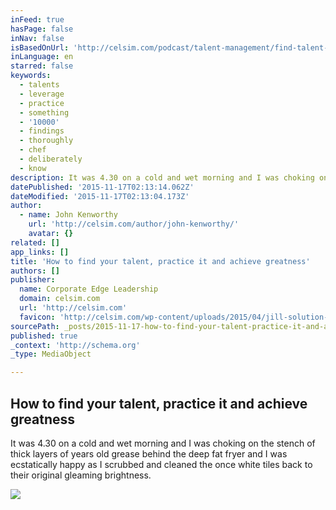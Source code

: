 ```yaml
---
inFeed: true
hasPage: false
inNav: false
isBasedOnUrl: 'http://celsim.com/podcast/talent-management/find-talent-practice-achieve-greatness/'
inLanguage: en
starred: false
keywords:
  - talents
  - leverage
  - practice
  - something
  - '10000'
  - findings
  - thoroughly
  - chef
  - deliberately
  - know
description: It was 4.30 on a cold and wet morning and I was choking on the stench of thick layers of years old grease behind the deep fat fryer and I was ecstatically happy as I scrubbed and cleaned the once white tiles back to their original gleaming brightness.
datePublished: '2015-11-17T02:13:14.062Z'
dateModified: '2015-11-17T02:13:04.173Z'
author:
  - name: John Kenworthy
    url: 'http://celsim.com/author/john-kenworthy/'
    avatar: {}
related: []
app_links: []
title: 'How to find your talent, practice it and achieve greatness'
authors: []
publisher:
  name: Corporate Edge Leadership
  domain: celsim.com
  url: 'http://celsim.com'
  favicon: 'http://celsim.com/wp-content/uploads/2015/04/jill-solution-on-a-plate.png'
sourcePath: _posts/2015-11-17-how-to-find-your-talent-practice-it-and-achieve-greatness.md
published: true
_context: 'http://schema.org'
_type: MediaObject

---
```

<article style=""><h1>How to find your talent, practice it and achieve greatness</h1><p>It was 4.30 on a cold and wet morning and I was choking on the stench of thick layers of years old grease behind the deep fat fryer and I was ecstatically happy as I scrubbed and cleaned the once white tiles back to their original gleaming brightness.</p><img src="http://celsim.com/wp-content/uploads/2015/11/Howto71.png" /></article>